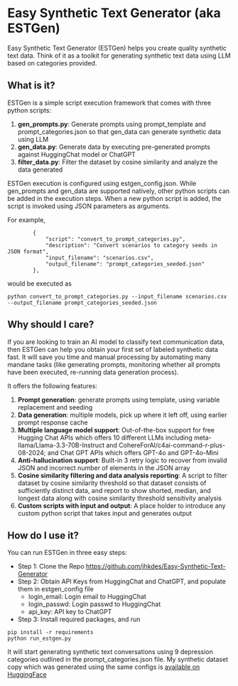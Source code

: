# Easy Synthetic Text Generator (aka ESTGen)

Easy Synthetic Text Generator (ESTGen) helps you create quality synthetic text data. Think of it as a toolkit for generating synthetic text data using LLM based on categories provided.

## What is it?
ESTGen is a simple script execution framework that comes with three python scripts:
1. **gen_prompts.py**: Generate prompts using prompt_template and prompt_categories.json so that gen_data can generate synthetic data using LLM
2. **gen_data.py**: Generate data by executing pre-generated prompts against HuggingChat model or ChatGPT
3. **filter_data.py**: Filter the dataset by cosine similarity and analyze the data generated

ESTGen execution is configured using estgen_config.json. While gen_prompts and gen_data are supported natively, other python scripts can be added in the execution steps. When a new python script is added, the script is invoked using JSON parameters as arguments.

For example, 
```
        {
            "script": "convert_to_prompt_categories.py",
            "description": "Convert scenarios to category seeds in JSON format",
            "input_filename": "scenarios.csv",
            "output_filename": "prompt_categories_seeded.json"
        },
```
would be executed as
```
python convert_to_prompt_categories.py --input_filename scenarios.csv --output_filename prompt_categories_seeded.json
```

## Why should I care?
If you are looking to train an AI model to classify text communication data, then ESTGen can help you obtain your first set of labeled synthetic data fast. It will save you time and manual processing by automating many mandane tasks (like generating prompts, monitoring whether all prompts have been executed, re-running data generation process).

It offers the following features:

1. **Prompt generation**: generate prompts using template, using variable replacement and seeding
2. **Data generation**: multiple models, pick up where it left off, using earlier prompt response cache
3. **Multiple language model support**: Out-of-the-box support for free Hugging Chat APIs which offers 10 different LLMs including meta-llama/Llama-3.3-70B-Instruct and CohereForAI/c4ai-command-r-plus-08-2024; and Chat GPT APIs which offers GPT-4o and GPT-4o-Mini
4. **Anti-hallucination support**: Built-in 3 retry logic to recover from invalid JSON and incorrect number of elements in the JSON array
5. **Cosine similarity filtering and data analysis reporting**: A script to filter dataset by cosine similarity threshold so that dataset consists of sufficiently distinct data, and report to show shorted, median, and longest data along with cosine similarity threshold sensitivity analysis
6. **Custom scripts with input and output**: A place holder to introduce any custom python script that takes input and generates output

## How do I use it?
You can run ESTGen in three easy steps:

- Step 1: Clone the Repo https://github.com/jhkdes/Easy-Synthetic-Text-Generator
- Step 2: Obtain API Keys from HuggingChat and ChatGPT, and populate them in estgen_config file
  - login_email: Login email to HuggingChat
  - login_passwd: Login passwd to HuggingChat
  - api_key: API key to ChatGPT
- Step 3: Install required packages, and run
```
pip install -r requirements
python run_estgen.py
```
It will start generating synthetic text conversations using 9 depression categories outlined in the prompt_categories.json file. My synthetic dataset copy which was generated using the same configs is [available on HuggingFace](https://huggingface.co/datasets/jaeho9kim/estgen-depression-chat/blob/main/texts_messages_regen_2_messages_filtered.csv)

